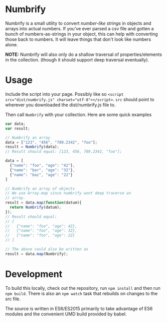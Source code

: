 # Numbrify

Numbrify is a small utility to convert _number-like strings_ in objects and arrays into actual numbers. If you've ever parsed a csv file and gotten a bunch of numbers-as-strings in your object, this can help with converting those back to numbers. It will leave things that don't look like numbers alone.

**NOTE:** Numbrify will also only do a shallow traversal of properties/elements in the collection. (though it should support deep traversal eventually).

# Usage

Include the script into your page. Possibly like so ```<script src="dist/numbrify.js" charset="utf-8"></script>```. ```src``` should point to wherever you downloaded the dist/numbrify.js file to.

Then call ```Numbrify``` with your collection. Here are some quick examples

```javascript
var data;
var result;

// Numbrify an array
data = ["123", "456", "789.2342", "foo"];
result = Numbrify(data);
// Result should equal: [123, 456, 789.2342, "foo"];

data = [
  {"name": "foo", "age": "42"},
  {"name": "bar", "age": "32"},
  {"name": "baz", "age": "22"}
]

// Numbrify an array of objects
// We use Array.map since numbrify wont deep traverse an
// array.
result = data.map(function(datum){
  return Numbrify(datum);
});
// Result should equal:
// [
//   {"name": "foo", "age": 42},
//   {"name": "foo", "age": 32},
//   {"name": "foo", "age": 22}
// ]

// The above could also be written as
result = data.map(Numbrify);
```

# Development

To build this locally, check out the repository, run ```npm install``` and then run ```npm build```. There is also an ```npm watch``` task that rebuilds on changes to the src file.

The source is written in ES6/ES2015 primarily to take advantage of ES6 modules and the convenient UMD build provided by babel.
